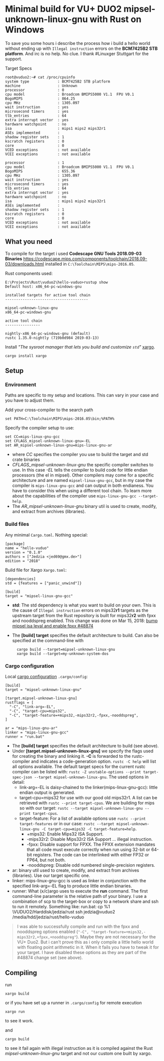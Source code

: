 Minimal build for VU+ DUO2 mipsel-unknown-linux-gnu with Rust on Windows
==============================================================================

To save you some hours i describe the process how i build a hello world without
ending up with `Illegal instruction` errors on the **BCM7425B2 STB platform**.
And irc is no help. No clue. I thank #Linuxger Stuttgart for the support.

Target Specs

    root@vuduo2:~# cat /proc/cpuinfo
    system type             : BCM7425B2 STB platform
    machine                 : Unknown
    processor               : 0
    cpu model               : Broadcom BMIPS5000 V1.1  FPU V0.1
    BogoMIPS                : 864.25
    cpu MHz                 : 1305.097
    wait instruction        : yes
    microsecond timers      : yes
    tlb_entries             : 64
    extra interrupt vector  : yes
    hardware watchpoint     : no
    isa                     : mips1 mips2 mips32r1
    ASEs implemented        :
    shadow register sets    : 1
    kscratch registers      : 0
    core                    : 0
    VCED exceptions         : not available
    VCEI exceptions         : not available
    
    processor               : 1
    cpu model               : Broadcom BMIPS5000 V1.1  FPU V0.1
    BogoMIPS                : 655.36
    cpu MHz                 : 1305.097
    wait instruction        : yes
    microsecond timers      : yes
    tlb_entries             : 64
    extra interrupt vector  : yes
    hardware watchpoint     : no
    isa                     : mips1 mips2 mips32r1
    ASEs implemented        :
    shadow register sets    : 1
    kscratch registers      : 0
    core                    : 0
    VCED exceptions         : not available
    VCEI exceptions         : not available

## What you need

To compile for the target i used **Codescape GNU Tools 2018.09-03 Binaries** 
    https://codescape.mips.com/components/toolchain/2018.09-03/downloads.html
    installed in `C:\Toolchain\MIPS\mips-2016.05`.

Rust components used: 

    E:\Projects\Rust\vuduo2\hello-vuduo>rustup show
    Default host: x86_64-pc-windows-gnu
    
    installed targets for active tool chain
    --------------------------------------

    mipsel-unknown-linux-gnu
    x86_64-pc-windows-gnu
    
    active tool chain
    ----------------
    
    nightly-x86_64-pc-windows-gnu (default)
    rustc 1.35.0-nightly (719b0d984 2019-03-13)

Install *"The sysroot manager that lets you build and customize `std`"* 
[xargo](https://github.com/japaric/xargo).

    cargo install xargo
    

## Setup
### Environment
Paths are specific to my setup and locations. This can vary in your case and you
have to adjust them.

Add your cross-compiler to the search path

    set PATH=C:\Toolchain\MIPS\mips-2016.05\bin;%PATH%

Specify the compiler setup to use:

    set CC=mips-linux-gnu-gcc
    set CFLAGS_mipsel-unknown-linux-gnu=-EL
    set AR_mipsel-unknown-linux-gnu=mips-linux-gnu-ar

* where *CC* specifies the compiler you use to build the target and std crate binaries
* *CFLAGS_mipsel-unknown-linux-gnu* the specific compiler switches to use. In this case
  *-EL* tells the compiler to build code for little endian processors (the el in mipsel).
  Other compilers may come for a specific architecture and are named `mipsel-linux-gnu-gcc`,
  but in my case the compiler is `mips-linux-gnu-gcc` and can output in both endianess. You
  have to consider this when using a different tool chain.
  To learn more about the capabilities of the compiler use `mips-linux-gnu-gcc --target-help`.
* The *AR_mipsel-unknown-linux-gnu* binary util is used to create, modify, and extract from 
  archives (libraries). 

### Build files

Any minimal `Cargo.toml`. Nothing special:

    [package]
    name = "hello-vuduo"
    version = "0.1.0"
    authors = ["Jedzia <jed69@gmx.de>"]
    edition = "2018"


Build file for Xargo `Xargo.toml`:

    [dependencies]
    std = {features = ["panic_unwind"]}
    
    [build]
    target = "mipsel-linux-gnu-gcc"

* **std**: The std dependency is what you want to build on your own.
  This is the cause of `Illegal instruction` errors on mips32**r1** targets as the
  upstream target from the Rust repository is built for mips32**r2** with fpxx and
  nooddspreg enabled. This change was done on Mar 15, 2018:
  [bump mipsel isa leval and enable fpxx #48874](https://github.com/rust-lang/rust/pull/48874)
* The **[build] target** specifies the default architecture to build. 
  Can also be specified at the command-line with
    
        cargo build --target=mipsel-unknown-linux-gnu
        xargo build --target=my-unknown-system-dos

### Cargo configuration

Local [cargo configuration](https://doc.rust-lang.org/cargo/reference/config.html) `.cargo/config`:

    [build]
    target = "mipsel-unknown-linux-gnu"
    
    [target.mipsel-unknown-linux-gnu]
    rustflags = [
      "-C", "link-arg=-EL",
      "-C", "target-cpu=mips32",
      "-C", "target-feature=+mips32,-mips32r2,-fpxx,-nooddspreg",
    ]
    
    ar = "mips-linux-gnu-ar"
    linker = "mips-linux-gnu-gcc"
    runner = "run.bat"  

* The **[build] target** specifies the default architecture to build (see above).
* Under **[target.mipsel-unknown-linux-gnu]** we specify the flags used for creating the binary
  and linking it. **-C** is forwarded to the rustc-compiler and indicates a code-generation option.
  `rustc -C help` will list all options available. The default target specs for the current rustc 
  compiler can be listed with: 
  `rustc -Z unstable-options --print target-spec-json --target mipsel-unknown-linux-gnu`.
  The used options in detail:
  - link-arg=-EL is daisy-chained to the linker(mips-linux-gnu-gcc): little endian output is generated.
  - target-cpu=mips32 for use with our good old mips32r1. A list can be retrieved with
    `rustc --print target-cpus`. We are building for mips so with our target: 
    `rustc --target mipsel-unknown-linux-gnu --print target-cpus`.
  - target-feature: For a list of available options use `rustc --print target-features` or in our case:
    `rustc --target mipsel-unknown-linux-gnu -C target-cpu=mips32 -C target-feature=help`. 
    * +mips32: Enable Mips32 ISA Support.
    * -mips32r2: Disable Mips32r2 ISA Support ... illegal instruction.
    * -fpxx: Disable support for FPXX. The FPXX extension mandates that all code must execute correctly
      when run   using 32-bit or 64-bit registers. The code can be interlinked with either FP32 or FP64,
      but not both.
    * -nooddspreg: Disable odd numbered single-precision registers.
* ar: binary util used to create, modify, and extract from archives (libraries). Use our target
  specific one.
* linker: mips-linux-gnu-gcc is used as linker in conjunction with the specified 
  link-arg=-EL flag to produce little endian binaries.
* runner: What (x/c)argo uses to execute the **run** command. The first command-line parameter is
  the relative path of your binary. I use a combination of scp to the target-box or copy to a network 
  share and ssh to run it remotely. 
  Something like:
        run.bat:
        cp %1 \\VUDUO2/Harddisk/jedzia/rust
        ssh jedzia@vuduo2 /media/hdd/jedzia/rust/hello-vuduo 
  
> I was able to successfully compile and run with the fpxx and nooddspreg options enabled 
> (`"-C", "target-feature=+mips32,-mips32r2,+fpxx,+nooddspreg"`). 
> Maybe they are not necessary for
> the VU+ Duo2. But i can't prove this as i only compile a little hello world with floating point
> arithmetic in it. When it fails you have to tweak it for your target. I have disabled these options
> as they are part of the #48874 change set (see above).

## Compiling

run

    xargo build

or if you have set up a runner in `.cargo/config` for remote execution
 
    xargo run 
to see it work.

and 

    cargo build
to see it fail again with illegal instruction as it is compiled against the Rust 
*mipsel-unknown-linux-gnu* target and not our custom one built by xargo.